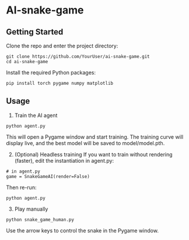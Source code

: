 # AI-snake-game
## Getting Started

Clone the repo and enter the project directory:

```
git clone https://github.com/YourUser/ai-snake-game.git
cd ai-snake-game
```
Install the required Python packages:

```
pip install torch pygame numpy matplotlib
```
## Usage
1. Train the AI agent
```
python agent.py
```
This will open a Pygame window and start training. The training curve will display live, and the best model will be saved to model/model.pth.

2. (Optional) Headless training
If you want to train without rendering (faster), edit the instantiation in agent.py:

```
# in agent.py
game = SnakeGameAI(render=False)
```
Then re-run:
```
python agent.py
```
3. Play manually
```
python snake_game_human.py
```
Use the arrow keys to control the snake in the Pygame window.
